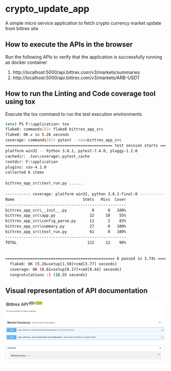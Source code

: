 # crypto_update_app

A simple micro service application to fetch crypto currency market update from bittrex site

## How to execute the APIs in the browser

Run the following APIs to verify that the application is successfully running as docker container

1. http://localhost:5000/api.bittrex.com/v3/markets/summaries
2. http://localhost:5000/api.bittrex.com/v3/markets/ARB-USDT


## How to run the Linting and Code coverage tool using tox

Execute the tox command to run the test execution environments

```bash
(env) PS F:\application> tox
flake8: commands[0]> flake8 bittrex_app_src
flake8: OK ✔ in 5.26 seconds
coverage: commands[0]> pytest --cov=bittrex_app_src
=============================================== test session starts ================================================
platform win32 -- Python 3.8.1, pytest-7.4.0, pluggy-1.2.0
cachedir: .tox\coverage\.pytest_cache
rootdir: F:\application
plugins: cov-4.1.0
collected 6 items

bittrex_app_src\test_run.py ......                                                                            [100%] 

----------- coverage: platform win32, python 3.8.1-final-0 -----------
Name                              Stmts   Miss  Cover
-----------------------------------------------------
bittrex_app_src\__init__.py           0      0   100%
bittrex_app_src\app.py               22     10    55%
bittrex_app_src\config_parse.py      12      2    83%
bittrex_app_src\summary.py           27      0   100%
bittrex_app_src\test_run.py          61      0   100%
-----------------------------------------------------
TOTAL                               122     12    90%


================================================ 6 passed in 3.74s ================================================= 
  flake8: OK (5.26=setup[1.50]+cmd[3.77] seconds)
  coverage: OK (8.61=setup[0.17]+cmd[8.44] seconds)
  congratulations :) (16.55 seconds)
```

## Visual representation of API documentation
![API Documentation](bittrex_api_swagger.jpg)
